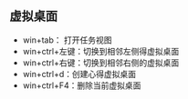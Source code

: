 ## 虚拟桌面
- win+tab： 打开任务视图
- win+ctrl+左键：切换到相邻左侧得虚拟桌面
- win+ctrl+右键：切换到相邻右侧的虚拟桌面
- win+ctrl+d：创建心得虚拟桌面
- win+ctrl+F4：删除当前虚拟桌面
